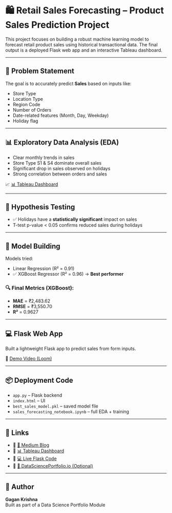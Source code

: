 # 🛍️ Retail Sales Forecasting – Product Sales Prediction Project

This project focuses on building a robust machine learning model to forecast retail product sales using historical transactional data. The final output is a deployed Flask web app and an interactive Tableau dashboard.

---

## 📌 Problem Statement

The goal is to accurately predict **Sales** based on inputs like:
- Store Type
- Location Type
- Region Code
- Number of Orders
- Date-related features (Month, Day, Weekday)
- Holiday flag

---

## 📊 Exploratory Data Analysis (EDA)

- Clear monthly trends in sales
- Store Type S1 & S4 dominate overall sales
- Significant drop in sales observed on holidays
- Strong correlation between orders and sales

📈 [📊 Tableau Dashboard](https://public.tableau.com/views/RetailSalesForecastingGaganKrishna/Dashboard1)

---

## 🧪 Hypothesis Testing

- ✅ Holidays have a **statistically significant** impact on sales  
- T-test p-value < 0.05 confirms reduced sales during holidays

---

## 🤖 Model Building

Models tried:
- Linear Regression (R² = 0.91)
- ✅ XGBoost Regressor (R² = 0.96) → **Best performer**

### 🔍 Final Metrics (XGBoost):
- **MAE** = ₹2,483.62  
- **RMSE** = ₹3,550.70  
- **R²** = 0.9627

---

## 💻 Flask Web App

Built a lightweight Flask app to predict sales from form inputs.

🔗 [Demo Video (Loom)](YOUR_LOOM_LINK_HERE)

---

## 📦 Deployment Code

- `app.py` – Flask backend
- `index.html` – UI
- `best_sales_model.pkl` – saved model file
- `sales_forecasting_notebook.ipynb` – full EDA + training

---

## 📎 Links

- 🔗 [🧠 Medium Blog]([YOUR_MEDIUM_BLOG_LINK_HERE](https://medium.com/@tryhardggn/forecasting-retail-sales-7efc15d3a5aa))
- 🔗 [📊 Tableau Dashboard](https://public.tableau.com/views/RetailSalesForecastingGaganKrishna/Dashboard1)
- 🔗 [💻 Live Flask Code](GITHUB_LINK_HERE)
- 🔗 [🧠 DataSciencePortfolio.io (Optional)](YOUR_DSP_LINK)

---

## 🙌 Author

**Gagan Krishna**  
Built as part of a Data Science Portfolio Module  
